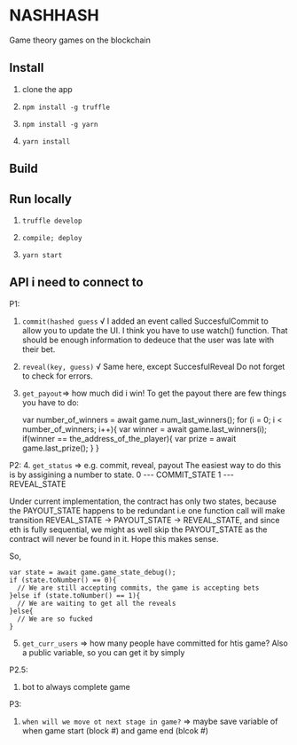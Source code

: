 # NASHHASH

Game theory games on the blockchain

## Install

1. clone the app

1. `npm install -g truffle`

1. `npm install -g yarn`

1. `yarn install`

## Build



## Run locally 

1. `truffle develop`
  1. `compile; deploy`

1. `yarn start`  


## API i need to connect to 

P1: 
1. `commit(hashed guess` √ 
I added an event called SuccesfulCommit to allow you to update the UI.
I think you have to use watch() function.
That should be enough information
to dedeuce that the user was late with their bet.
2. `reveal(key, guess)` √
Same here, except SuccesfulReveal
Do not forget to check for errors.
3. `get_payout`=> how much did i win!
To get the payout there are few things you have to do:
    
      var number_of_winners = await game.num_last_winners();
      for (i = 0; i < number_of_winners; i++){
        var winner = await game.last_winners(i);
        if(winner == the_address_of_the_player){
          var prize = await game.last_prize();
        }
      }

P2: 
4. `get_status` => e.g. commit, reveal, payout
The easiest way to do this is by assigining a number to state.
0 --- COMMIT_STATE
1 --- REVEAL_STATE

Under current implementation, the contract has only two states, because the 
PAYOUT_STATE happens to be redundant i.e one function call will make transition REVEAL_STATE -> PAYOUT_STATE -> REVEAL_STATE, and since eth is fully sequential, we might as well skip the PAYOUT_STATE as the contract will never be found in it. Hope this makes sense.

So,

    var state = await game.game_state_debug();
    if (state.toNumber() == 0){
      // We are still accepting commits, the game is accepting bets
    }else if (state.toNumber() == 1){
      // We are waiting to get all the reveals
    }else{
      // We are so fucked
    }



5. `get_curr_users` => how many people have committed for htis game? 
Also a public variable, so you can get it by simply

P2.5:
1. bot to always complete game 

P3: 
1. `when will we move ot next stage in game?` => maybe save variable of when game start (block #)  and game end (blcok #)

